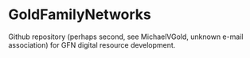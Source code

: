# GoldFamilyNetworks
Github repository (perhaps second, see MichaelVGold, unknown e-mail association) for GFN digital resource development.
